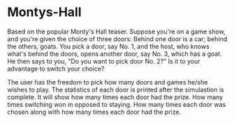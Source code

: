 # Montys-Hall
Based on the popular Monty's Hall teaser. 
Suppose you're on a game show, and you're given the choice of three doors: Behind one door is a car; behind the others, goats. You pick a door, say No. 1, and the host, who knows what's behind the doors, opens another door, say No. 3, which has a goat. He then says to you, "Do you want to pick door No. 2?" Is it to your advantage to switch your choice?

The user has the freedom to pick how many doors and games he/she wishes to play. The statistics of each door is printed after the simulastion is complete. It will show how many times each door had the prize. How many times switching won in opposed to staying. How many times each door was chosen along with how many times each door had the prize.
